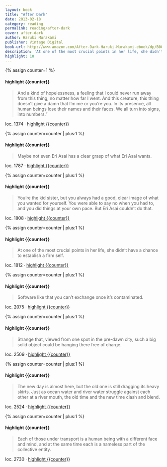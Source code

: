 ```yaml
---
layout: book
title: "After Dark"
date: 2013-02-18
category: reading
permalink: reading/after-dark
cover: after-dark
author: Haruki Murakami
publisher: Vintage Digital
book-url: http://www.amazon.com/After-Dark-Haruki-Murakami-ebook/dp/B005TKC040
description: 'At one of the most crucial points in her life, she didn’t have a chance to establish a firm self.'
highlight: 10
---
```


{% assign counter=1 %}
#### highlight {{counter}}
>And a kind of hopelessness, a feeling that I could never run away from this thing, no matter how far I went. And this creature, this thing doesn’t give a damn that I’m me or you’re you. In its presence, all human beings lose their names and their faces. We all turn into signs, into numbers.” 

loc. 1374 &middot; [highlight {{counter}}](#highlight-{{counter}})

{% assign counter=counter | plus:1 %}
#### highlight {{counter}}
>Maybe not even Eri Asai has a clear grasp of what Eri Asai wants. 

loc. 1787 &middot; [highlight {{counter}}](#highlight-{{counter}})

{% assign counter=counter | plus:1 %}
#### highlight {{counter}}
>You’re the kid sister, but you always had a good, clear image of what you wanted for yourself. You were able to say no when you had to, and you did things at your own pace. But Eri Asai couldn’t do that. 

loc. 1808 &middot; [highlight {{counter}}](#highlight-{{counter}})

{% assign counter=counter | plus:1 %}
#### highlight {{counter}}
>At one of the most crucial points in her life, she didn’t have a chance to establish a firm self. 

loc. 1812 &middot; [highlight {{counter}}](#highlight-{{counter}})

{% assign counter=counter | plus:1 %}
#### highlight {{counter}}
>Software like that you can’t exchange once it’s contaminated.

loc. 2075 &middot; [highlight {{counter}}](#highlight-{{counter}})

{% assign counter=counter | plus:1 %}
#### highlight {{counter}}
>Strange that, viewed from one spot in the pre-dawn city, such a big solid object could be hanging there free of charge. 

loc. 2509 &middot; [highlight {{counter}}](#highlight-{{counter}})

{% assign counter=counter | plus:1 %}
#### highlight {{counter}}
>The new day is almost here, but the old one is still dragging its heavy skirts. Just as ocean water and river water struggle against each other at a river mouth, the old time and the new time clash and blend. 

loc. 2524 &middot; [highlight {{counter}}](#highlight-{{counter}})

{% assign counter=counter | plus:1 %}
#### highlight {{counter}}
>Each of those under transport is a human being with a different face and mind, and at the same time each is a nameless part of the collective entity. 

loc. 2730 &middot; [highlight {{counter}}](#highlight-{{counter}})